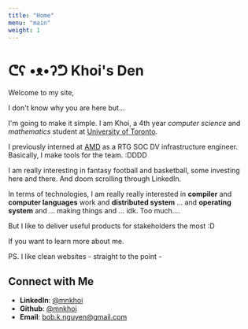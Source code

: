 ```yaml
---
title: "Home"
menu: "main"
weight: 1
---
```


# ᕦʕ •ᴥ•ʔᕤ Khoi's Den

Welcome to my site,

I don't know why you are here but...

I'm going to make it simple. I am Khoi, a 4th year _computer science_ and
_mathematics_ student at [University of Toronto](https://www.utoronto.ca/).

I previously interned at [AMD](https://www.amd.com/en.html) as a RTG SOC DV infrastructure engineer.
Basically, I make tools for the team. :DDDD

I am really interesting in fantasy football and basketball, some investing
here and there. And doom scrolling through LinkedIn.

In terms of technologies, I am really really interested in **compiler** and
**computer languages** work and **distributed system** ... and **operating system** and
... making things and ... idk. Too much....

But I like to deliver useful products for stakeholders the most :D

If you want to learn more about me.

PS. I like clean websites - straight to the point -

## Connect with Me
- **LinkedIn**: [@mnkhoi](https://linkedin.com/in/mnkhoi)
- **Github**: [@mnkhoi](https://github.com/mnkhoi)
- **Email**: [bob.k.nguyen@gmail.com](mailto://bob.k.nguyen@gmail.com)
